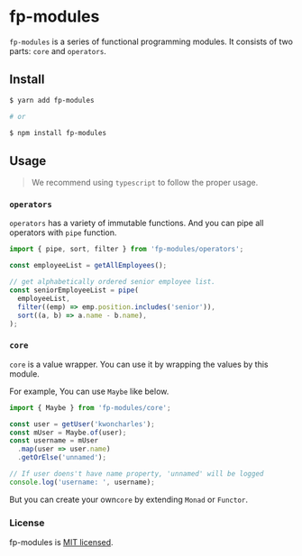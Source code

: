 # fp-modules

`fp-modules` is a series of functional programming modules. It consists of two parts: `core` and `operators`.


## Install

```bash
$ yarn add fp-modules

# or

$ npm install fp-modules
```

## Usage

> We recommend using `typescript` to follow the proper usage.

### `operators`

`operators` has a variety of immutable functions. And you can pipe all operators with `pipe` function.

```javascript
import { pipe, sort, filter } from 'fp-modules/operators';

const employeeList = getAllEmployees();

// get alphabetically ordered senior employee list.
const seniorEmployeeList = pipe(
  employeeList,
  filter((emp) => emp.position.includes('senior')),
  sort((a, b) => a.name - b.name),
);

```
### `core`
`core` is a value wrapper. You can use it by wrapping the values by this module.

For example, You can use `Maybe` like below.

```javascript
import { Maybe } from 'fp-modules/core';

const user = getUser('kwoncharles');
const mUser = Maybe.of(user);
const username = mUser
  .map(user => user.name)
  .getOrElse('unnamed');

// If user doens't have name property, 'unnamed' will be logged
console.log('username: ', username);
```

But you can create your own`core` by extending `Monad` or `Functor`.

### License

fp-modules is [MIT licensed](./LICENSE).
